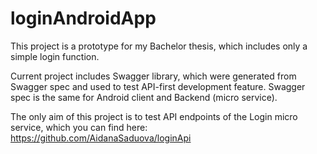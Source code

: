 # loginAndroidApp

This project is a prototype for my Bachelor thesis, which includes only a simple login function.  

Current project includes Swagger library, which were generated from Swagger spec and used to test API-first development feature. Swagger spec is the same for Android client and Backend (micro service).

The only aim of this project is to test API endpoints of the Login micro service, which you can find here: https://github.com/AidanaSaduova/loginApi 
